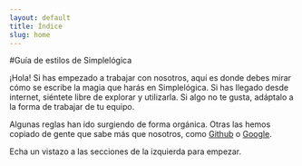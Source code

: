 ```yaml
---
layout: default
title: Índice
slug: home
---
```


#Guía de estilos de Simplelógica

¡Hola! Si has empezado a trabajar con nosotros, aquí es donde debes mirar cómo
se escribe la magia que harás en Simplelógica. Si has llegado desde internet, siéntete libre de
explorar y utilizarla. Si algo no te gusta, adáptalo a la forma de trabajar de tu equipo.

Algunas reglas han ido surgiendo de forma orgánica. Otras las hemos copiado de gente que sabe más que nosotros, como
[Github](https://github.com/styleguide) o [Google](http://google-styleguide.googlecode.com/svn/trunk/htmlcssguide.xml).

Echa un vistazo a las secciones de la izquierda para empezar.
